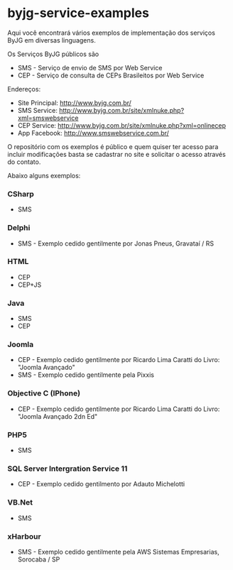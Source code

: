 byjg-service-examples
=====================

Aqui você encontrará vários exemplos de implementação dos serviços ByJG em diversas linguagens. 

Os Serviços ByJG públicos são
+ SMS - Serviço de envio de SMS por Web Service
+ CEP - Serviço de consulta de CEPs Brasileitos por Web Service

Endereços:
+ Site Principal: http://www.byjg.com.br/
+ SMS Service: http://www.byjg.com.br/site/xmlnuke.php?xml=smswebservice
+ CEP Service: http://www.byjg.com.br/site/xmlnuke.php?xml=onlinecep
+ App Facebook: http://www.smswebservice.com.br/

O repositório com os exemplos é público e quem quiser ter acesso para incluir modificações basta se cadastrar no site e solicitar o acesso através do contato. 

Abaixo alguns exemplos:

### CSharp 

+ SMS

### Delphi

+ SMS - Exemplo cedido gentilmente por Jonas Pneus, Gravataí / RS

### HTML

+ CEP
+ CEP+JS

### Java

+ SMS
+ CEP

### Joomla

+ CEP - Exemplo cedido gentilmente por Ricardo Lima Caratti do Livro: "Joomla Avançado"
+ SMS - Exemplo cedido gentilmente pela Pixxis

### Objective C (IPhone)

+ CEP - Exemplo cedido gentilmente por Ricardo Lima Caratti do Livro: "Joomla Avançado 2dn Ed"

### PHP5

+ SMS

### SQL Server Intergration Service 11

+ CEP - Exemplo cedido gentilmento por Adauto Michelotti

### VB.Net

+ SMS

### xHarbour

+ SMS - Exemplo cedido gentilmente pela AWS Sistemas Empresarias, Sorocaba / SP


